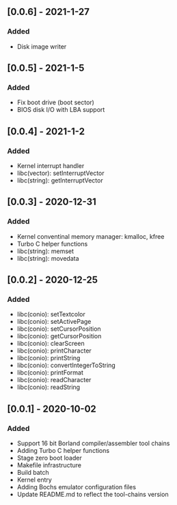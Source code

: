 ## [0.0.6] - 2021-1-27
### Added
- Disk image writer

## [0.0.5] - 2021-1-5
### Added
- Fix boot drive (boot sector)
- BIOS disk I/O with LBA support

## [0.0.4] - 2021-1-2
### Added
- Kernel interrupt handler
- libc(vector): setInterruptVector
- libc(string): getInterruptVector

## [0.0.3] - 2020-12-31
### Added
- Kernel conventinal memory manager: kmalloc, kfree
- Turbo C helper functions
- libc(string): memset
- libc(string): movedata

## [0.0.2] - 2020-12-25
### Added
- libc(conio): setTextcolor
- libc(conio): setActivePage
- libc(conio): setCursorPosition
- libc(conio): getCursorPosition
- libc(conio): clearScreen
- libc(conio): printCharacter
- libc(conio): printString
- libc(conio): convertIntegerToString
- libc(conio): printFormat
- libc(conio): readCharacter
- libc(conio): readString

## [0.0.1] - 2020-10-02
### Added
- Support 16 bit Borland compiler/assembler tool chains
- Adding Turbo C helper functions
- Stage zero boot loader
- Makefile infrastructure
- Build batch
- Kernel entry
- Adding Bochs emulator configuration files
- Update README.md to reflect the tool-chains version
